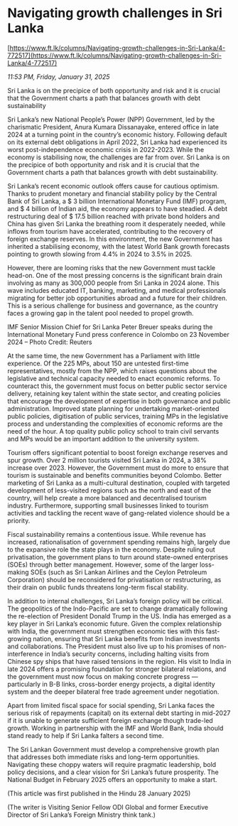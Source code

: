 # Navigating growth challenges in Sri Lanka

[https://www.ft.lk/columns/Navigating-growth-challenges-in-Sri-Lanka/4-772517](https://www.ft.lk/columns/Navigating-growth-challenges-in-Sri-Lanka/4-772517)

*11:53 PM, Friday, January 31, 2025*

Sri Lanka is on the precipice of both opportunity and risk and it is crucial that the Government charts a path that balances growth with debt sustainability

Sri Lanka’s new National People’s Power (NPP) Government, led by the charismatic President, Anura Kumara Dissanayake, entered office in late 2024 at a turning point in the country’s economic history. Following default on its external debt obligations in April 2022, Sri Lanka had experienced its worst post-independence economic crisis in 2022-2023. While the economy is stabilising now, the challenges are far from over. Sri Lanka is on the precipice of both opportunity and risk and it is crucial that the Government charts a path that balances growth with debt sustainability.

Sri Lanka’s recent economic outlook offers cause for cautious optimism. Thanks to prudent monetary and financial stability policy by the Central Bank of Sri Lanka, a $ 3 billion International Monetary Fund (IMF) program, and $ 4 billion of Indian aid, the economy appears to have steadied. A debt restructuring deal of $ 17.5 billion reached with private bond holders and China has given Sri Lanka the breathing room it desperately needed, while inflows from tourism have accelerated, contributing to the recovery of foreign exchange reserves. In this environment, the new Government has inherited a stabilising economy, with the latest World Bank growth forecasts pointing to growth slowing from 4.4% in 2024 to 3.5% in 2025.

However, there are looming risks that the new Government must tackle head-on. One of the most pressing concerns is the significant brain drain involving as many as 300,000 people from Sri Lanka in 2024 alone. This wave includes educated IT, banking, marketing, and medical professionals migrating for better job opportunities abroad and a future for their children. This is a serious challenge for business and governance, as the country faces a growing gap in the talent pool needed to propel growth.

IMF Senior Mission Chief for Sri Lanka Peter Breuer speaks during the International Monetary Fund press conference in Colombo on 23 November 2024 – Photo Credit: Reuters

At the same time, the new Government has a Parliament with little experience. Of the 225 MPs, about 150 are untested first-time representatives, mostly from the NPP, which raises questions about the legislative and technical capacity needed to enact economic reforms. To counteract this, the government must focus on better public sector service delivery, retaining key talent within the state sector, and creating policies that encourage the development of expertise in both governance and public administration. Improved state planning for undertaking market-oriented public policies, digitisation of public services, training MPs in the legislative process and understanding the complexities of economic reforms are the need of the hour. A top quality public policy school to train civil servants and MPs would be an important addition to the university system.

Tourism offers significant potential to boost foreign exchange reserves and spur growth. Over 2 million tourists visited Sri Lanka in 2024, a 38% increase over 2023. However, the Government must do more to ensure that tourism is sustainable and benefits communities beyond Colombo. Better marketing of Sri Lanka as a multi-cultural destination, coupled with targeted development of less-visited regions such as the north and east of the country, will help create a more balanced and decentralised tourism industry. Furthermore, supporting small businesses linked to tourism activities and tackling the recent wave of gang-related violence should be a priority.

Fiscal sustainability remains a contentious issue. While revenue has increased, rationalisation of government spending remains high, largely due to the expansive role the state plays in the economy. Despite ruling out privatisation, the government plans to turn around state-owned enterprises (SOEs) through better management. However, some of the larger loss-making SOEs (such as Sri Lankan Airlines and the Ceylon Petroleum Corporation) should be reconsidered for privatisation or restructuring, as their drain on public funds threatens long-term fiscal stability.

In addition to internal challenges, Sri Lanka’s foreign policy will be critical. The geopolitics of the Indo-Pacific are set to change dramatically following the re-election of President Donald Trump in the US. India has emerged as a key player in Sri Lanka’s economic future. Given the complex relationship with India, the government must strengthen economic ties with this fast-growing nation, ensuring that Sri Lanka benefits from Indian investments and collaborations. The President must also live up to his promises of non-interference in India’s security concerns, including halting visits from Chinese spy ships that have raised tensions in the region. His visit to India in late 2024 offers a promising foundation for stronger bilateral relations, and the government must now focus on making concrete progress — particularly in B-B links, cross-border energy projects, a digital identity system and the deeper bilateral free trade agreement under negotiation.

Apart from limited fiscal space for social spending, Sri Lanka faces the serious risk of repayments (capital) on its external debt starting in mid-2027 if it is unable to generate sufficient foreign exchange though trade-led growth. Working in partnership with the IMF and World Bank, India should stand ready to help if Sri Lanka falters a second time.

The Sri Lankan Government must develop a comprehensive growth plan that addresses both immediate risks and long-term opportunities. Navigating these choppy waters will require pragmatic leadership, bold policy decisions, and a clear vision for Sri Lanka’s future prosperity. The National Budget in February 2025 offers an opportunity to make a start.

(This article was first published in the Hindu 28 January 2025)

(The writer is Visiting Senior Fellow ODI Global and former Executive Director of Sri Lanka’s Foreign Ministry think tank.)

